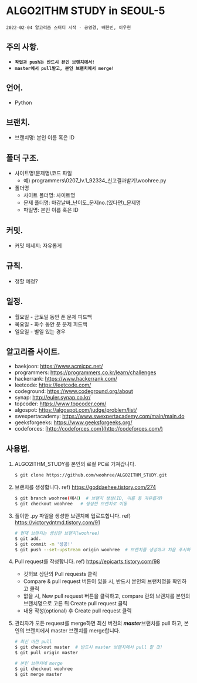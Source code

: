 # ALGO2ITHM STUDY in SEOUL-5

`2022-02-04 알고리즘 스터디 시작 - 공영경, 배한빈, 이우현`

## 주의 사항.

- **`작업과 push는 반드시 본인 브랜치에서!`**
- **`master에서 pull받고, 본인 브랜치에서 merge!`**

## 언어.

- Python

## 브랜치.

- 브랜치명: 본인 이름 혹은 ID

## 폴더 구조.

- 사이트명\문제명\코드 파일
  - 예) programmers\0207_lv.1_92334_신고결과받기\woohree.py
- 폴더명
  - 사이트 폴더명: 사이트명
  - 문제 폴더명: 마감날짜\_난이도\_문제no.(있다면)_문제명
  - 파일명: 본인 이름 혹은 ID

## 커밋.

- 커밋 메세지: 자유롭게

## 규칙.

- 정할 예정?

## 일정.

- 월요일 - 금토일 동안 푼 문제 피드백
- 목요일 - 화수 동안 푼 문제 피드백
- 일요일 - 별일 있는 경우

## 알고리즘 사이트.

- baekjoon: https://www.acmicpc.net/
- programmers: https://programmers.co.kr/learn/challenges
- hackerrank: https://www.hackerrank.com/
- leetcode: https://leetcode.com/
- codeground: https://www.codeground.org/about
- synap: http://euler.synap.co.kr/
- topcoder: https://www.topcoder.com/
- algospot: https://algospot.com/judge/problem/list/
- swexpertacademy: https://www.swexpertacademy.com/main/main.do
- geeksforgeeks: https://www.geeksforgeeks.org/
- codeforces: [http://codeforces.com](http://codeforces.com/)

## 사용법.

1. ALGO2ITHM_STUDY를 본인의 로컬 PC로 가져갑니다.

   ```bash
   $ git clone https://github.com/woohree/ALGO2ITHM_STUDY.git
   ```

2. 브랜치를 생성합니다. ref) https://goddaehee.tistory.com/274

   ```bash
   $ git branch woohree(예시)  # 브랜치 생성(ID, 이름 등 자유롭게)
   $ git checkout woohree	# 생성한 브랜치로 이동
   ```

3. 풀이한 .py 파일을 생성한 브랜치에 업로드합니다. ref) https://victorydntmd.tistory.com/91

   ```bash
   # 현재 브랜치는 생성한 브랜치(woohree)
   $ git add.
   $ git commit -m '성공!'
   $ git push --set-upstream origin woohree  # 브랜치를 생성하고 처음 푸시하는 경우에만 --set-upstream 명령어가 필요
   ```

4. Pull request를 작성합니다. ref) https://epicarts.tistory.com/98

   - 깃허브 상단의 Pull requests 클릭
   - Compare & pull request 버튼이 있을 시, 반드시 본인의 브랜치명을 확인하고 클릭
   - 없을 시, New pull request 버튼을 클릭하고, compare 란의 브랜치를 본인의 브랜치명으로 고른 뒤 Create pull request 클릭
   - 내용 작성(optional) 후 Create pull request 클릭

5. 관리자가 모든 request를 merge하면 최신 버전의 ***master***브랜치를 pull 하고, 본인의 브랜치에서 master 브랜치를 merge합니다.

   ```bash
   # 최신 버전 pull
   $ git checkout master  # 반드시 master 브랜치에서 pull 할 것!
   $ git pull origin master
   
   # 본인 브랜치에 merge
   $ git checkout woohree
   $ git merge master
   ```

